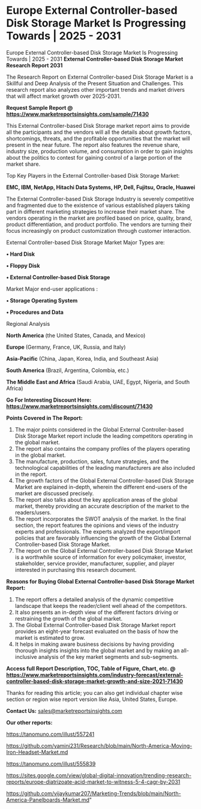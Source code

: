 # Europe External Controller-based Disk Storage Market Is Progressing Towards | 2025 - 2031
 Europe External Controller-based Disk Storage Market Is Progressing Towards | 2025 - 2031
<strong>External Controller-based Disk Storage Market Research Report 2031</strong>

The Research Report on External Controller-based Disk Storage Market is a Skillful and Deep Analysis of the Present Situation and Challenges. This research report also analyzes other important trends and market drivers that will affect market growth over 2025-2031.

<strong>Request Sample Report @ <a href=https://www.marketreportsinsights.com/sample/71430>https://www.marketreportsinsights.com/sample/71430</a></strong>

This External Controller-based Disk Storage market report aims to provide all the participants and the vendors will all the details about growth factors, shortcomings, threats, and the profitable opportunities that the market will present in the near future. The report also features the revenue share, industry size, production volume, and consumption in order to gain insights about the politics to contest for gaining control of a large portion of the market share.

Top Key Players in the External Controller-based Disk Storage Market:

<strong>EMC, IBM, NetApp, Hitachi Data Systems, HP, Dell, Fujitsu, Oracle, Huawei</strong>

The External Controller-based Disk Storage Industry is severely competitive and fragmented due to the existence of various established players taking part in different marketing strategies to increase their market share. The vendors operating in the market are profiled based on price, quality, brand, product differentiation, and product portfolio. The vendors are turning their focus increasingly on product customization through customer interaction.

External Controller-based Disk Storage Market Major Types are:

<strong>• Hard Disk

• Floppy Disk

• External Controller-based Disk Storage</strong>

Market Major end-user applications :

<strong>• Storage Operating System

• Procedures and Data</strong>

Regional Analysis

</u><strong><b>North America</b></strong> (the United States, Canada, and Mexico)

<strong><b>Europe </b></strong>(Germany, France, UK, Russia, and Italy)

<strong><b>Asia-Pacific</b></strong> (China, Japan, Korea, India, and Southeast Asia)

<strong><b>South America</b></strong> (Brazil, Argentina, Colombia, etc.)

<strong><b>The Middle East and Africa</b></strong> (Saudi Arabia, UAE, Egypt, Nigeria, and South Africa)

<strong>Go For Interesting Discount Here: <a href=https://www.marketreportsinsights.com/discount/71430>https://www.marketreportsinsights.com/discount/71430</a></strong>

<strong>Points Covered in The Report:</strong>
<ol>
  <li>The major points considered in the Global External Controller-based Disk Storage Market report include the leading competitors operating in the global market.</li>
  <li>The report also contains the company profiles of the players operating in the global market.</li>
  <li>The manufacture, production, sales, future strategies, and the technological capabilities of the leading manufacturers are also included in the report.</li>
  <li>The growth factors of the Global External Controller-based Disk Storage Market are explained in-depth, wherein the different end-users of the market are discussed precisely.</li>
  <li>The report also talks about the key application areas of the global market, thereby providing an accurate description of the market to the readers/users.</li>
  <li>The report incorporates the SWOT analysis of the market. In the final section, the report features the opinions and views of the industry experts and professionals. The experts analyzed the export/import policies that are favorably influencing the growth of the Global External Controller-based Disk Storage Market.</li>
  <li>The report on the Global External Controller-based Disk Storage Market is a worthwhile source of information for every policymaker, investor, stakeholder, service provider, manufacturer, supplier, and player interested in purchasing this research document.</li>
</ol>
<strong>Reasons for Buying Global External Controller-based Disk Storage Market Report:</strong>

<ol>
  <li>The report offers a detailed analysis of the dynamic competitive landscape that keeps the reader/client well ahead of the competitors.</li>
  <li>It also presents an in-depth view of the different factors driving or restraining the growth of the global market.</li>
  <li>The Global External Controller-based Disk Storage Market report provides an eight-year forecast evaluated on the basis of how the market is estimated to grow.</li>
  <li>It helps in making aware business decisions by having providing thorough insights insights into the global market and by making an all-inclusive analysis of the key market segments and sub-segments.</li>
</ol>
<strong>Access full Report Description, TOC, Table of Figure, Chart, etc. @ <a href=https://www.marketreportsinsights.com/industry-forecast/external-controller-based-disk-storage-market-growth-and-size-2021-71430>https://www.marketreportsinsights.com/industry-forecast/external-controller-based-disk-storage-market-growth-and-size-2021-71430</a></strong>


Thanks for reading this article; you can also get individual chapter wise section or region wise report version like Asia, United States, Europe.

<strong>Contact Us:</strong>
sales@marketreportsinsights.com

<strong>Our other reports:</strong>

<a href=https://tanomuno.com/illust/557241>https://tanomuno.com/illust/557241</a>

<a href=https://github.com/yamini231/Research/blob/main/North-America-Moving-Iron-Headset-Market.md>https://github.com/yamini231/Research/blob/main/North-America-Moving-Iron-Headset-Market.md</a>

<a href=https://tanomuno.com/illust/555839>https://tanomuno.com/illust/555839</a>

<a href=https://sites.google.com/view/global-digital-innovation/trending-research-reports/europe-diatrizoate-acid-market-to-witness-5-4-cagr-by-2031>https://sites.google.com/view/global-digital-innovation/trending-research-reports/europe-diatrizoate-acid-market-to-witness-5-4-cagr-by-2031</a>

<a href=https://github.com/vijaykumar207/Marketing-Trends/blob/main/North-America-Panelboards-Market.md>https://github.com/vijaykumar207/Marketing-Trends/blob/main/North-America-Panelboards-Market.md</a>"
